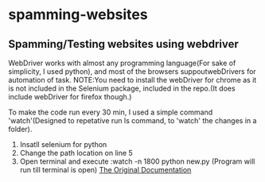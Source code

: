 # spamming-websites
## Spamming/Testing websites using webdriver

WebDriver works with almost any programming language(For sake of simplicity, I used python), and most of the browsers suppoutwebDrivers for automation of task.
NOTE:You need to install the webDriver for chrome as it is not included in the Selenium package, included in the repo.(It does include webDriver for firefox though.)

To make the code run every 30 min, I used a simple command 'watch'(Designed to repetative run ls command, to 'watch' the changes in a folder).

1. Insatll selenium for python
2. Change the path location on line 5
3. Open terminal and execute :watch -n 1800 python new.py
(Program will run till terminal is open)
[The Original Documentation](https://selenium-python.readthedocs.io/getting-started.html)
